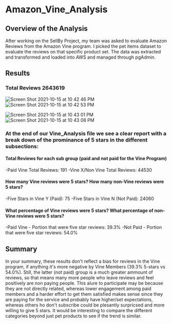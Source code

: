 # Amazon_Vine_Analysis

## Overview of the Analysis
After working on the SellBy Project, my team was asked to evaluate Amazon Reviews from the Amazon Vine program. I picked the pet items dataset to evaluate the reviews on that specific product set. The data was extracted and transformed and loaded into AWS and managed through pgAdmin. 


## Results
### Total Reviews 2643619

![Screen Shot 2021-10-15 at 10 42 46 PM](https://user-images.githubusercontent.com/82982952/137570588-b8480644-9d59-43b3-8940-a408f9106ccb.png)
![Screen Shot 2021-10-15 at 10 42 53 PM](https://user-images.githubusercontent.com/82982952/137570590-d91840d8-a290-4c50-a181-458eee13a0d4.png)

![Screen Shot 2021-10-15 at 10 43 01 PM](https://user-images.githubusercontent.com/82982952/137570591-7700db6e-4010-4e87-bb1d-f099187f856a.png)
![Screen Shot 2021-10-15 at 10 43 08 PM](https://user-images.githubusercontent.com/82982952/137570592-159be584-4675-4c5b-94e1-351d43fee180.png)

### At the end of our Vine_Analysis file we see a clear report with a break down of the prominance of 5 stars in the different subsections: 

#### Total Reviews for each sub group (paid and not paid for the Vine Program)
 -Paid Vine Total Reviews: 191
 -Vine X/Non Vine Total Reviews: 44530
 
#### How many Vine reviews were 5 stars?  How many non-Vine reviews were 5 stars? 
-Five Stars in Vine Y (Paid): 75
-Five Stars in Vine N (Not Paid): 24060

#### What percentage of Vine reviews were 5 stars? What percentage of non-Vine reviews were 5 stars?
-Paid Vine - Portion that were five star reviews: 39.3%
-Not Paid - Portion that were five star reviews: 54.0%

## Summary
In your summary, these results don't reflect a bias for reviews in the Vine program, if anything it's more negative by Vine Members (39.3% 5-stars vs 54.0%). Still, the latter (not paid) group is a much greater ammount of reviews, so that means many more people who leave reviews and feel positively are non paying people. This alure to participate may be because they are not directly related, whereas lower engagement among paid members and a harder effort to get them satisfied makes sense since they are paying for the service and probably have higher/set expectations, whereas others ho don't subscribe could be plesantly surpricsed and more willing to give 5 stars. It would be interesting to compare the different categories beyond just pet products to see if the trend is similar. 


